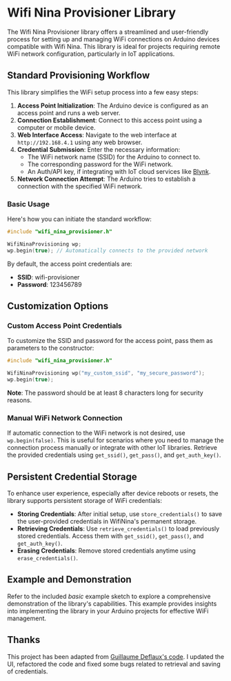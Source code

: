 
# Wifi Nina Provisioner Library

The Wifi Nina Provisioner library offers a streamlined and user-friendly process for setting up and managing WiFi connections on Arduino devices compatible with Wifi Nina. This library is ideal for projects requiring remote WiFi network configuration, particularly in IoT applications.

## Standard Provisioning Workflow

This library simplifies the WiFi setup process into a few easy steps:

1. **Access Point Initialization**: The Arduino device is configured as an access point and runs a web server.
2. **Connection Establishment**: Connect to this access point using a computer or mobile device.
3. **Web Interface Access**: Navigate to the web interface at `http://192.168.4.1` using any web browser.
4. **Credential Submission**: Enter the necessary information:
   - The WiFi network name (SSID) for the Arduino to connect to.
   - The corresponding password for the WiFi network.
   - An Auth/API key, if integrating with IoT cloud services like [Blynk](https://www.blynk.io).
5. **Network Connection Attempt**: The Arduino tries to establish a connection with the specified WiFi network.

### Basic Usage

Here's how you can initiate the standard workflow:

```cpp
#include "wifi_nina_provisioner.h"

WifiNinaProvisioning wp;
wp.begin(true); // Automatically connects to the provided network
```

By default, the access point credentials are:
- **SSID**: wifi-provisioner
- **Password**: 123456789

## Customization Options

### Custom Access Point Credentials

To customize the SSID and password for the access point, pass them as parameters to the constructor:

```cpp
#include "wifi_nina_provisioner.h"

WifiNinaProvisioning wp("my_custom_ssid", "my_secure_password");
wp.begin(true);
```

**Note**: The password should be at least 8 characters long for security reasons.

### Manual WiFi Network Connection

If automatic connection to the WiFi network is not desired, use `wp.begin(false)`. This is useful for scenarios where you need to manage the connection process manually or integrate with other IoT libraries. Retrieve the provided credentials using `get_ssid()`, `get_pass()`, and `get_auth_key()`.

## Persistent Credential Storage

To enhance user experience, especially after device reboots or resets, the library supports persistent storage of WiFi credentials:

- **Storing Credentials**: After initial setup, use `store_credentials()` to save the user-provided credentials in WifiNina's permanent storage.
- **Retrieving Credentials**: Use `retrieve_credentials()` to load previously stored credentials. Access them with `get_ssid()`, `get_pass()`, and `get_auth_key()`.
- **Erasing Credentials**: Remove stored credentials anytime using `erase_credentials()`.

## Example and Demonstration

Refer to the included _basic_ example sketch to explore a comprehensive demonstration of the library's capabilities. This example provides insights into implementing the library in your Arduino projects for effective WiFi management.


## Thanks
This project has been adapted from [Guillaume Deflaux's code](https://gitlab.com/gdeflaux/wifi-nina-provisioning). I updated the UI, refactored the code and fixed some bugs related to retrieval and saving of credentials. 
